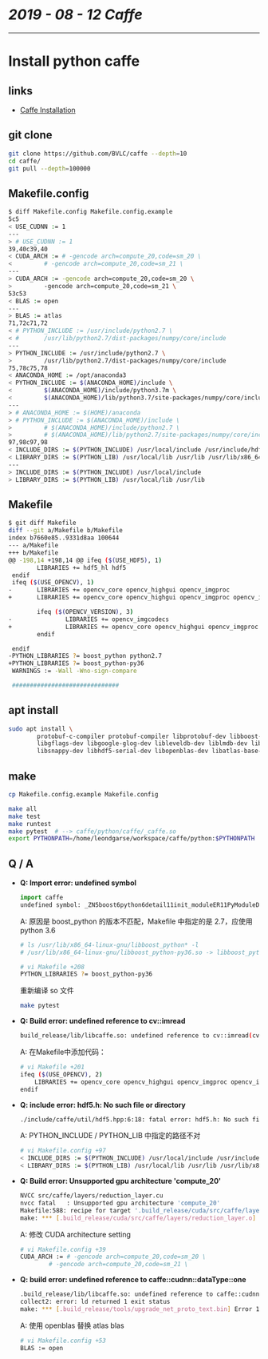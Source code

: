 # ___2019 - 08 - 12 Caffe___
***

# Install python caffe
## links
  - [Caffe Installation](http://caffe.berkeleyvision.org/installation.html)
## git clone
  ```sh
  git clone https://github.com/BVLC/caffe --depth=10
  cd caffe/
  git pull --depth=100000
  ```
## Makefile.config
  ```sh
  $ diff Makefile.config Makefile.config.example
  5c5
  < USE_CUDNN := 1
  ---
  > # USE_CUDNN := 1
  39,40c39,40
  < CUDA_ARCH := # -gencode arch=compute_20,code=sm_20 \
  < 		# -gencode arch=compute_20,code=sm_21 \
  ---
  > CUDA_ARCH := -gencode arch=compute_20,code=sm_20 \
  > 		-gencode arch=compute_20,code=sm_21 \
  53c53
  < BLAS := open
  ---
  > BLAS := atlas
  71,72c71,72
  < # PYTHON_INCLUDE := /usr/include/python2.7 \
  < # 		/usr/lib/python2.7/dist-packages/numpy/core/include
  ---
  > PYTHON_INCLUDE := /usr/include/python2.7 \
  > 		/usr/lib/python2.7/dist-packages/numpy/core/include
  75,78c75,78
  < ANACONDA_HOME := /opt/anaconda3
  < PYTHON_INCLUDE := $(ANACONDA_HOME)/include \
  < 		$(ANACONDA_HOME)/include/python3.7m \
  < 		$(ANACONDA_HOME)/lib/python3.7/site-packages/numpy/core/include
  ---
  > # ANACONDA_HOME := $(HOME)/anaconda
  > # PYTHON_INCLUDE := $(ANACONDA_HOME)/include \
  > 		# $(ANACONDA_HOME)/include/python2.7 \
  > 		# $(ANACONDA_HOME)/lib/python2.7/site-packages/numpy/core/include
  97,98c97,98
  < INCLUDE_DIRS := $(PYTHON_INCLUDE) /usr/local/include /usr/include/hdf5/serial
  < LIBRARY_DIRS := $(PYTHON_LIB) /usr/local/lib /usr/lib /usr/lib/x86_64-linux-gnu/hdf5/serial
  ---
  > INCLUDE_DIRS := $(PYTHON_INCLUDE) /usr/local/include
  > LIBRARY_DIRS := $(PYTHON_LIB) /usr/local/lib /usr/lib
  ```
## Makefile
  ```sh
  $ git diff Makefile
  diff --git a/Makefile b/Makefile
  index b7660e85..9331d8aa 100644
  --- a/Makefile
  +++ b/Makefile
  @@ -198,14 +198,14 @@ ifeq ($(USE_HDF5), 1)
          LIBRARIES += hdf5_hl hdf5
   endif
   ifeq ($(USE_OPENCV), 1)
  -       LIBRARIES += opencv_core opencv_highgui opencv_imgproc
  +       LIBRARIES += opencv_core opencv_highgui opencv_imgproc opencv_imgcodecs

          ifeq ($(OPENCV_VERSION), 3)
  -               LIBRARIES += opencv_imgcodecs
  +               LIBRARIES += opencv_core opencv_highgui opencv_imgproc opencv_imgcodecs
          endif

   endif
  -PYTHON_LIBRARIES ?= boost_python python2.7
  +PYTHON_LIBRARIES ?= boost_python-py36
   WARNINGS := -Wall -Wno-sign-compare

   ##############################
  ```
## apt install
  ```sh
  sudo apt install \
          protobuf-c-compiler protobuf-compiler libprotobuf-dev libboost-all-dev \
          libgflags-dev libgoogle-glog-dev libleveldb-dev liblmdb-dev libopencv-dev \
          libsnappy-dev libhdf5-serial-dev libopenblas-dev libatlas-base-dev
  ```
## make
  ```sh
  cp Makefile.config.example Makefile.config

  make all
  make test
  make runtest
  make pytest  # --> caffe/python/caffe/_caffe.so
  export PYTHONPATH=/home/leondgarse/workspace/caffe/python:$PYTHONPATH
  ```
## Q / A
  - **Q: Import error: undefined symbol**
    ```py
    import caffe
    undefined symbol: _ZN5boost6python6detail11init_moduleER11PyModuleDefPFvvE
    ```
    A: 原因是 boost_python 的版本不匹配，Makefile 中指定的是 2.7，应使用 python 3.6
    ```sh
    # ls /usr/lib/x86_64-linux-gnu/libboost_python* -l
    # /usr/lib/x86_64-linux-gnu/libboost_python-py36.so -> libboost_python3-py36.so

    # vi Makefile +208
    PYTHON_LIBRARIES ?= boost_python-py36
    ```
    重新编译 so 文件
    ```sh
    make pytest
    ```
  - **Q: Build error: undefined reference to cv::imread**
    ```sh
    build_release/lib/libcaffe.so: undefined reference to cv::imread(cv::String const&, int)
    ```
    A: 在Makefile中添加代码：
    ```sh
    # vi Makefile +201
    ifeq ($(USE_OPENCV), 2)
        LIBRARIES += opencv_core opencv_highgui opencv_imgproc opencv_imgcodecs
    endif  
    ```
  - **Q: include error: hdf5.h: No such file or directory**
    ```sh
    ./include/caffe/util/hdf5.hpp:6:18: fatal error: hdf5.h: No such file or directory
    ```
    A: PYTHON_INCLUDE / PYTHON_LIB 中指定的路径不对
    ```sh
    # vi Makefile.config +97
    < INCLUDE_DIRS := $(PYTHON_INCLUDE) /usr/local/include /usr/include/hdf5/serial
    < LIBRARY_DIRS := $(PYTHON_LIB) /usr/local/lib /usr/lib /usr/lib/x86_64-linux-gnu/hdf5/serial
    ```
  - **Q: Build error: Unsupported gpu architecture 'compute_20'**
    ```sh
    NVCC src/caffe/layers/reduction_layer.cu
    nvcc fatal   : Unsupported gpu architecture 'compute_20'
    Makefile:588: recipe for target '.build_release/cuda/src/caffe/layers/reduction_layer.o' failed
    make: *** [.build_release/cuda/src/caffe/layers/reduction_layer.o] Error 1
    ```
    A: 修改 CUDA architecture setting
    ```sh
    # vi Makefile.config +39
    CUDA_ARCH := # -gencode arch=compute_20,code=sm_20 \
    		# -gencode arch=compute_20,code=sm_21 \
    ```
  - **Q: build error: undefined reference to caffe::cudnn::dataType<float>::one**
    ```sh
    .build_release/lib/libcaffe.so: undefined reference to caffe::cudnn::dataType<float>::one
    collect2: error: ld returned 1 exit status
    make: *** [.build_release/tools/upgrade_net_proto_text.bin] Error 1
    ```
    A: 使用 openblas 替换 atlas blas
    ```sh
    # vi Makefile.config +53
    BLAS := open
    ```
